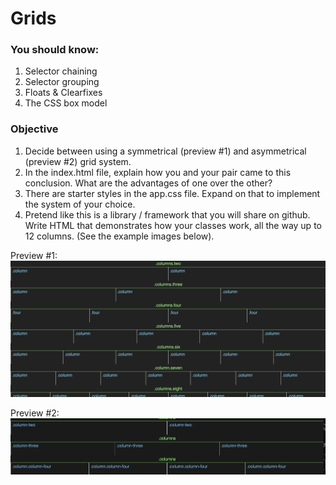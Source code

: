 # Grids

### You should know:

1. Selector chaining
1. Selector grouping
1. Floats & Clearfixes
1. The CSS box model

### Objective

1. Decide between using a symmetrical (preview #1) and asymmetrical (preview #2) grid system.
1. In the index.html file, explain how you and your pair came to this
   conclusion. What are the advantages of one over the other?
1. There are starter styles in the app.css file. Expand on that to
   implement the system of your choice.
1. Pretend like this is a library / framework that you will share on
   github. Write HTML that demonstrates how your classes work, all the
way up to 12 columns. (See the example images below).


Preview #1:
![img/example.png](img/example.png)

Preview #2:
![img/example2.png](img/example2.png)
